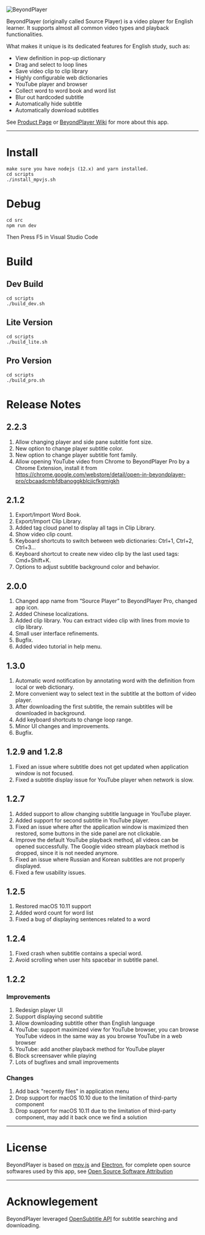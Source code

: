 ![BeyondPlayer](https://circleapps.co/img/screenshots/popup.png)


BeyondPlayer (originally called Source Player) is a video player for English learner. It supports almost all common video types and playback functionalities.

What makes it unique is its dedicated features for English study, such as:

* View definition in pop-up dictionary
* Drag and select to loop lines
* Save video clip to clip library
* Highly configurable web dictionaries
* YouTube player and browser 
* Collect word to word book and word list
* Blur out hardcoded subtitle 
* Automatically hide subtitle 
* Automatically download subtitles
 

See [Product Page](https://circleapps.co/) or [BeyondPlayer Wiki](https://github.com/circleapps/beyondplayer/wiki) for more about this app.

------

# Install
```
make sure you have nodejs (12.x) and yarn installed.
cd scripts
./install_mpvjs.sh
```

# Debug

```
cd src
npm run dev
```
Then Press F5 in Visual Studio Code

# Build

## Dev Build

```
cd scripts
./build_dev.sh   
```

## Lite Version

```
cd scripts
./build_lite.sh
```

## Pro Version

```
cd scripts
./build_pro.sh
```



# Release Notes

## 2.2.3

1. Allow changing player and side pane subtitle font size.
2. New option to change player subtitle color.
3. New option to change player subtitle font family.
4. Allow opening YouTube video from Chrome to BeyondPlayer Pro by a Chrome Extension, install it from https://chrome.google.com/webstore/detail/open-in-beyondplayer-pro/cbcaadcmbfdbanoggkblcjjcfkgmigkh

## 2.1.2

1. Export/Import Word Book.
2. Export/Import Clip Library.
3. Added tag cloud panel to display all tags in Clip Library.
4. Show video clip count.
5. Keyboard shortcuts to switch between web dictionaries: Ctrl+1, Ctrl+2, Ctrl+3...
6. Keyboard shortcut to create new video clip by the last used tags: Cmd+Shift+K.
7. Options to adjust subtitle background color and behavior.

## 2.0.0

1. Changed app name from “Source Player” to BeyondPlayer Pro, changed app icon.
2. Added Chinese localizations.
3. Added clip library. You can extract video clip with lines from movie to clip library.
4. Small user interface refinements.
5. Bugfix.
6. Added video tutorial in help menu.

## 1.3.0

1. Automatic word notification by annotating word with the definition from local or web dictionary.
2. More convenient way to select text in the subtitle at the bottom of video player.
3. After downloading the first subtitle, the remain subtitles will be downloaded in background.
4. Add keyboard shortcuts to change loop range.
5. Minor UI changes and improvements.
6. Bugfix.

## 1.2.9 and 1.2.8

1. Fixed an issue where subtitle does not get updated when application window is not focused.
2. Fixed a subtitle display issue for YouTube player when network is slow.

## 1.2.7

1. Added support to allow changing subtitle language in YouTube player.
2. Added support for second subtitle in YouTube player.
3. Fixed an issue where after the application window is maximized then restored, some buttons in the side panel are not clickable.
4. Improve the default YouTube playback method, all videos can be opened successfully. The Google video stream playback method is dropped, since it is not needed anymore.
5. Fixed an issue where Russian and Korean subtitles are not properly displayed.
6. Fixed a few usability issues.

## 1.2.5

1. Restored macOS 10.11 support
2. Added word count for word list
3. Fixed a bug of displaying sentences related to a word

## 1.2.4

1. Fixed crash when subtitle contains a special word.
2. Avoid scrolling when user hits spacebar in subtitle panel.

## 1.2.2

### Improvements
1. Redesign player UI
2. Support displaying second subtitle
3. Allow downloading subtitle other than English language
4. YouTube: support maximized view for YouTube browser, you can browse YouTube videos in the same way as you browse YouTube in a web browser
5. YouTube: add another playback method for YouTube player 
6. Block screensaver while playing 
7. Lots of bugfixes and small improvements

### Changes
1. Add back "recently files" in application menu
2. Drop support for macOS 10.10 due to the limitation of third-party component
3. Drop support for macOS 10.11 due to the limitation of third-party component, may add it back once we find a solution

-----


# License

BeyondPlayer is based on [mpv.js](https://github.com/Kagami/mpv.js/) and [Electron](https://electronjs.org/), for complete open source softwares used by this app, see
[Open Source Software Attribution](https://github.com/circleapps/sourceplayer/wiki/Open-Source-Software-Attribution)

-----

# Acknowlegement

BeyondPlayer leveraged [OpenSubtitle API](https://opensubtitles.org) for subtitle searching and downloading.

